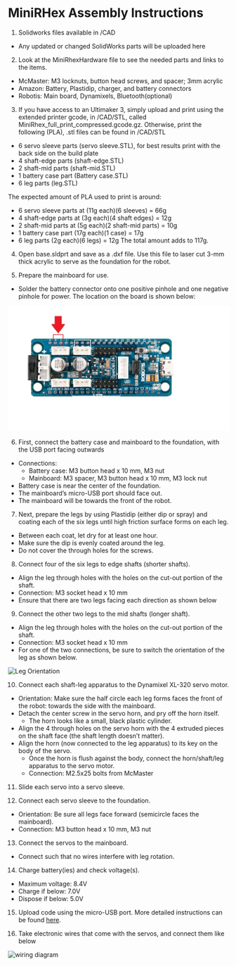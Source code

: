 # MiniRHex Assembly Instructions

1. Solidworks files available in /CAD
 * Any updated or changed SolidWorks parts will be uploaded here
  
2. Look at the MiniRhexHardware file to see the needed parts and links to the items.
  * McMaster: M3 locknuts, button head screws, and spacer; 3mm acrylic
  * Amazon: Battery, Plastidip, charger, and battery connectors
  * Robotis: Main board, Dynamixels, Bluetooth(optional)
  
3. If you have access to an Ultimaker 3, simply upload and print using the extended printer gcode, in /CAD/STL, called     MiniRhex_full_print_compressed.gcode.gz.
   Otherwise, print the following (PLA), .stl files can be found in /CAD/STL
 * 6 servo sleeve parts (servo sleeve.STL), for best results print with the back side on the build plate 
 * 4 shaft-edge parts (shaft-edge.STL)
 * 2 shaft-mid parts (shaft-mid.STL)
 * 1 battery case part (Battery case.STL)
 * 6 leg parts (leg.STL)
 
 The expected amount of PLA used to print is around:
 * 6 servo sleeve parts at (11g each)(6 sleeves) = 66g
 * 4 shaft-edge parts at (3g each)(4 shaft edges) = 12g
 * 2 shaft-mid parts at (5g each)(2 shaft-mid parts) = 10g
 * 1 battery case part (17g each)(1 case) = 17g
 * 6 leg parts (2g each)(6 legs) = 12g
 The total amount adds to 117g.
  
4. Open base.sldprt and save as a .dxf file. Use this file to laser cut 3-mm thick acrylic to
serve as the foundation for the robot.

5. Prepare the mainboard for use.
 * Solder the battery connector onto one positive pinhole and one negative pinhole
  for power. The location on the board is shown below:
  
  ![Power pin location](Images/MiniRHex_powerpins.png)
  
6. First, connect the battery case and mainboard to the foundation, with the USB port facing outwards
 * Connections:
    * Battery case: M3 button head x 10 mm, M3 nut
    * Mainboard: M3 spacer, M3 button head x 10 mm, M3 lock nut
  * Battery case is near the center of the foundation.
  * The mainboard’s micro-USB port should face out.
  * The mainboard will be towards the front of the robot.
  
7. Next, prepare the legs by using Plastidip (either dip or spray) and coating each of the six
legs until high friction surface forms on each leg.
  * Between each coat, let dry for at least one hour.
  * Make sure the dip is evenly coated around the leg.
  * Do not cover the through holes for the screws.
  
8. Connect four of the six legs to edge shafts (shorter shafts).
  * Align the leg through holes with the holes on the cut-out portion of the shaft.
  * Connection: M3 socket head x 10 mm
  * Ensure that there are two legs facing each direction as shown below
  
9. Connect the other two legs to the mid shafts (longer shaft).
  * Align the leg through holes with the holes on the cut-out portion of the shaft.
  * Connection: M3 socket head x 10 mm
  * For one of the two connections, be sure to switch the orientation of the leg
  as shown below.
  
  ![Leg Orientation](Images/minirhex_motor_orientation.JPG)
  
10. Connect each shaft-leg apparatus to the Dynamixel XL-320 servo motor.
  * Orientation: Make sure the half circle each leg forms faces the front of the robot:
  towards the side with the mainboard.
  * Detach the center screw in the servo horn, and pry off the horn itself.
    * The horn looks like a small, black plastic cylinder.
  * Align the 4 through holes on the servo horn with the 4 extruded pieces on the shaft
  face (the shaft length doesn’t matter).
  * Align the horn (now connected to the leg apparatus) to its key on the body of the servo.
    * Once the horn is flush against the body, connect the horn/shaft/leg apparatus
    to the servo motor.
    * Connection: M2.5x25 bolts from McMaster

11. Slide each servo into a servo sleeve.

12. Connect each servo sleeve to the foundation.
  * Orientation: Be sure all legs face forward (semicircle faces the mainboard).
  * Connection: M3 button head x 10 mm, M3 nut
  
13. Connect the servos to the mainboard.
  * Connect such that no wires interfere with leg rotation.
14. Charge battery(ies) and check voltage(s).
  * Maximum voltage:  8.4V
  * Charge if below:  7.0V
  * Dispose if below: 5.0V

15. Upload code using the micro-USB port. More detailed instructions can be found [here](https://robomechanics.github.io/MiniRHex).

16. Take electronic wires that come with the servos, and connect them like below

![wiring diagram](Images/MiniRHex_wiring_diagram.png)
 
 
